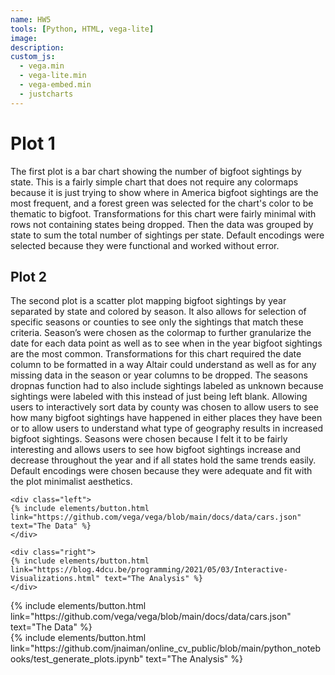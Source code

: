 ```yaml
---
name: HW5
tools: [Python, HTML, vega-lite]
image: 
description: 
custom_js:
  - vega.min
  - vega-lite.min
  - vega-embed.min
  - justcharts
---
```



# Plot 1

The first plot is a bar chart showing the number of bigfoot sightings by state. This is a fairly simple chart that does not require any colormaps because it is just trying to show where in America bigfoot sightings are the most frequent, and a forest green was selected for the chart's color to be thematic to bigfoot. Transformations for this chart were fairly minimal with rows not containing states being dropped. Then the data was grouped by state to sum the total number of sightings per state. Default encodings were selected because they were functional and worked without error.



<vegachart schema-url="{{ site.baseurl }}/assets/json/plot1hw5.json" style="width: 100%"></vegachart>




## Plot 2 

The second plot is a scatter plot mapping bigfoot sightings by year separated by state and colored by season. It also allows for selection of specific seasons or counties to see only the sightings that match these criteria. Season’s were chosen as the colormap to further granularize the date for each data point as well as to see when in the year bigfoot sightings are the most common. Transformations for this chart required the date column to be formatted in a way Altair could understand as well as for any missing data in the season or year columns to be dropped. The seasons dropnas function had to also include sightings labeled as unknown because sightings were labeled with this instead of just being left blank. Allowing users to interactively sort data by county was chosen to allow users to see how many bigfoot sightings have happened in either places they have been or to allow users to understand what type of geography results in increased bigfoot sightings. Seasons were chosen because I felt it to be fairly interesting and allows users to see how bigfoot sightings increase and decrease throughout the year and if all states hold the same trends easily. Default encodings were chosen because they were adequate and fit with the plot minimalist aesthetics.

<vegachart schema-url="{{ site.baseurl }}/assets/json/plot2hw5.json" style="width: 100%"></vegachart>

```
<div class="left">
{% include elements/button.html link="https://github.com/vega/vega/blob/main/docs/data/cars.json" text="The Data" %}
</div>

<div class="right">
{% include elements/button.html link="https://blog.4dcu.be/programming/2021/05/03/Interactive-Visualizations.html" text="The Analysis" %}
</div>
```

<!-- these are written in a combo of html and liquid --> 

<div class="left">
{% include elements/button.html link="https://github.com/vega/vega/blob/main/docs/data/cars.json" text="The Data" %}
</div>

<div class="right">
{% include elements/button.html link="https://github.com/jnaiman/online_cv_public/blob/main/python_notebooks/test_generate_plots.ipynb" text="The Analysis" %}
</div>

